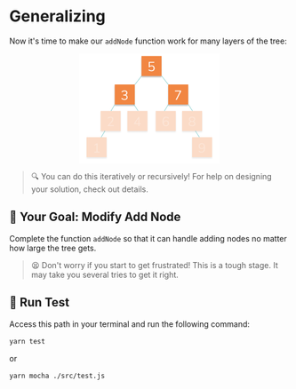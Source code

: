 # Generalizing

Now it's time to make our `addNode` function work for many layers of the tree:

<img style="display: block; margin-left: auto; margin-right: auto;width: 50%;" src="../../../../img/manyLayers.png">

> 🔍 You can do this iteratively or recursively! For help on designing your solution, check out details.

## 🏁 Your Goal: Modify Add Node

Complete the function `addNode` so that it can handle adding nodes no matter how large the tree gets.

> 😫 Don't worry if you start to get frustrated! This is a tough stage. It may take you several tries to get it right.

## 🧪 Run Test

Access this path in your terminal and run the following command:

```bash
yarn test
```

or 

```bash
yarn mocha ./src/test.js
```